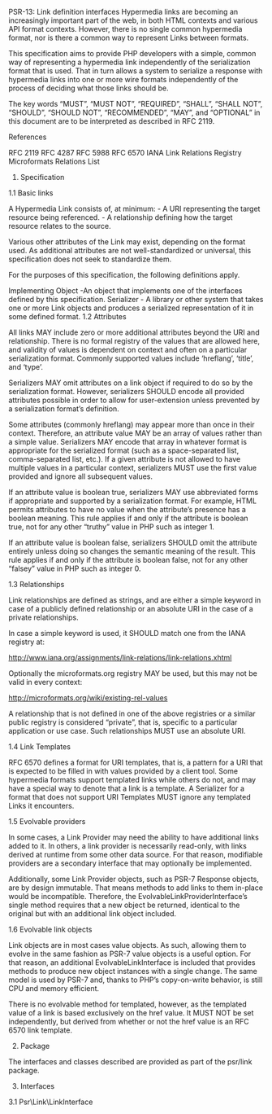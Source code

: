 PSR-13: Link definition interfaces
Hypermedia links are becoming an increasingly important part of the web, in both HTML contexts and various API format contexts. However, there is no single common hypermedia format, nor is there a common way to represent Links between formats.

This specification aims to provide PHP developers with a simple, common way of representing a hypermedia link independently of the serialization format that is used. That in turn allows a system to serialize a response with hypermedia links into one or more wire formats independently of the process of deciding what those links should be.

The key words “MUST”, “MUST NOT”, “REQUIRED”, “SHALL”, “SHALL NOT”, “SHOULD”, “SHOULD NOT”, “RECOMMENDED”, “MAY”, and “OPTIONAL” in this document are to be interpreted as described in RFC 2119.

References

RFC 2119
RFC 4287
RFC 5988
RFC 6570
IANA Link Relations Registry
Microformats Relations List
1. Specification

1.1 Basic links

A Hypermedia Link consists of, at minimum: - A URI representing the target resource being referenced. - A relationship defining how the target resource relates to the source.

Various other attributes of the Link may exist, depending on the format used. As additional attributes are not well-standardized or universal, this specification does not seek to standardize them.

For the purposes of this specification, the following definitions apply.

Implementing Object -An object that implements one of the interfaces defined by this specification.
Serializer - A library or other system that takes one or more Link objects and produces a serialized representation of it in some defined format.
1.2 Attributes

All links MAY include zero or more additional attributes beyond the URI and relationship. There is no formal registry of the values that are allowed here, and validity of values is dependent on context and often on a particular serialization format. Commonly supported values include ‘hreflang’, ‘title’, and ‘type’.

Serializers MAY omit attributes on a link object if required to do so by the serialization format. However, serializers SHOULD encode all provided attributes possible in order to allow for user-extension unless prevented by a serialization format’s definition.

Some attributes (commonly hreflang) may appear more than once in their context. Therefore, an attribute value MAY be an array of values rather than a simple value. Serializers MAY encode that array in whatever format is appropriate for the serialized format (such as a space-separated list, comma-separated list, etc.). If a given attribute is not allowed to have multiple values in a particular context, serializers MUST use the first value provided and ignore all subsequent values.

If an attribute value is boolean true, serializers MAY use abbreviated forms if appropriate and supported by a serialization format. For example, HTML permits attributes to have no value when the attribute’s presence has a boolean meaning. This rule applies if and only if the attribute is boolean true, not for any other “truthy” value in PHP such as integer 1.

If an attribute value is boolean false, serializers SHOULD omit the attribute entirely unless doing so changes the semantic meaning of the result. This rule applies if and only if the attribute is boolean false, not for any other “falsey” value in PHP such as integer 0.

1.3 Relationships

Link relationships are defined as strings, and are either a simple keyword in case of a publicly defined relationship or an absolute URI in the case of a private relationships.

In case a simple keyword is used, it SHOULD match one from the IANA registry at:

http://www.iana.org/assignments/link-relations/link-relations.xhtml

Optionally the microformats.org registry MAY be used, but this may not be valid in every context:

http://microformats.org/wiki/existing-rel-values

A relationship that is not defined in one of the above registries or a similar public registry is considered “private”, that is, specific to a particular application or use case. Such relationships MUST use an absolute URI.

1.4 Link Templates

RFC 6570 defines a format for URI templates, that is, a pattern for a URI that is expected to be filled in with values provided by a client tool. Some hypermedia formats support templated links while others do not, and may have a special way to denote that a link is a template. A Serializer for a format that does not support URI Templates MUST ignore any templated Links it encounters.

1.5 Evolvable providers

In some cases, a Link Provider may need the ability to have additional links added to it. In others, a link provider is necessarily read-only, with links derived at runtime from some other data source. For that reason, modifiable providers are a secondary interface that may optionally be implemented.

Additionally, some Link Provider objects, such as PSR-7 Response objects, are by design immutable. That means methods to add links to them in-place would be incompatible. Therefore, the EvolvableLinkProviderInterface’s single method requires that a new object be returned, identical to the original but with an additional link object included.

1.6 Evolvable link objects

Link objects are in most cases value objects. As such, allowing them to evolve in the same fashion as PSR-7 value objects is a useful option. For that reason, an additional EvolvableLinkInterface is included that provides methods to produce new object instances with a single change. The same model is used by PSR-7 and, thanks to PHP’s copy-on-write behavior, is still CPU and memory efficient.

There is no evolvable method for templated, however, as the templated value of a link is based exclusively on the href value. It MUST NOT be set independently, but derived from whether or not the href value is an RFC 6570 link template.

2. Package

The interfaces and classes described are provided as part of the psr/link package.

3. Interfaces

3.1 Psr\Link\LinkInterface

<?php

namespace Psr\Link;

/**
 * A readable link object.
 */
interface LinkInterface
{
    /**
     * Returns the target of the link.
     *
     * The target link must be one of:
     * - An absolute URI, as defined by RFC 5988.
     * - A relative URI, as defined by RFC 5988. The base of the relative link
     *     is assumed to be known based on context by the client.
     * - A URI template as defined by RFC 6570.
     *
     * If a URI template is returned, isTemplated() MUST return True.
     *
     * @return string
     */
    public function getHref();

    /**
     * Returns whether or not this is a templated link.
     *
     * @return bool
     *   True if this link object is templated, False otherwise.
     */
    public function isTemplated();

    /**
     * Returns the relationship type(s) of the link.
     *
     * This method returns 0 or more relationship types for a link, expressed
     * as an array of strings.
     *
     * @return string[]
     */
    public function getRels();

    /**
     * Returns a list of attributes that describe the target URI.
     *
     * @return array
     *   A key-value list of attributes, where the key is a string and the value
     *  is either a PHP primitive or an array of PHP strings. If no values are
     *  found an empty array MUST be returned.
     */
    public function getAttributes();
}
3.2 Psr\Link\EvolvableLinkInterface

<?php

namespace Psr\Link;

/**
 * An evolvable link value object.
 */
interface EvolvableLinkInterface extends LinkInterface
{
    /**
     * Returns an instance with the specified href.
     *
     * @param string $href
     *   The href value to include.  It must be one of:
     *     - An absolute URI, as defined by RFC 5988.
     *     - A relative URI, as defined by RFC 5988. The base of the relative link
     *       is assumed to be known based on context by the client.
     *     - A URI template as defined by RFC 6570.
     *     - An object implementing __toString() that produces one of the above
     *       values.
     *
     * An implementing library SHOULD evaluate a passed object to a string
     * immediately rather than waiting for it to be returned later.
     *
     * @return static
     */
    public function withHref($href);

    /**
     * Returns an instance with the specified relationship included.
     *
     * If the specified rel is already present, this method MUST return
     * normally without errors, but without adding the rel a second time.
     *
     * @param string $rel
     *   The relationship value to add.
     * @return static
     */
    public function withRel($rel);

    /**
     * Returns an instance with the specified relationship excluded.
     *
     * If the specified rel is already not present, this method MUST return
     * normally without errors.
     *
     * @param string $rel
     *   The relationship value to exclude.
     * @return static
     */
    public function withoutRel($rel);

    /**
     * Returns an instance with the specified attribute added.
     *
     * If the specified attribute is already present, it will be overwritten
     * with the new value.
     *
     * @param string $attribute
     *   The attribute to include.
     * @param string $value
     *   The value of the attribute to set.
     * @return static
     */
    public function withAttribute($attribute, $value);


    /**
     * Returns an instance with the specified attribute excluded.
     *
     * If the specified attribute is not present, this method MUST return
     * normally without errors.
     *
     * @param string $attribute
     *   The attribute to remove.
     * @return static
     */
    public function withoutAttribute($attribute);
}
3.2 Psr\Link\LinkProviderInterface

<?php

namespace Psr\Link;

/**
 * A link provider object.
 */
interface LinkProviderInterface
{
    /**
     * Returns an iterable of LinkInterface objects.
     *
     * The iterable may be an array or any PHP \Traversable object. If no links
     * are available, an empty array or \Traversable MUST be returned.
     *
     * @return LinkInterface[]|\Traversable
     */
    public function getLinks();

    /**
     * Returns an iterable of LinkInterface objects that have a specific relationship.
     *
     * The iterable may be an array or any PHP \Traversable object. If no links
     * with that relationship are available, an empty array or \Traversable MUST be returned.
     *
     * @return LinkInterface[]|\Traversable
     */
    public function getLinksByRel($rel);
}
3.3 Psr\Link\EvolvableLinkProviderInterface

<?php

namespace Psr\Link;

/**
 * An evolvable link provider value object.
 */
interface EvolvableLinkProviderInterface extends LinkProviderInterface
{
    /**
     * Returns an instance with the specified link included.
     *
     * If the specified link is already present, this method MUST return normally
     * without errors. The link is present if $link is === identical to a link
     * object already in the collection.
     *
     * @param LinkInterface $link
     *   A link object that should be included in this collection.
     * @return static
     */
    public function withLink(LinkInterface $link);

    /**
     * Returns an instance with the specifed link removed.
     *
     * If the specified link is not present, this method MUST return normally
     * without errors. The link is present if $link is === identical to a link
     * object already in the collection.
     *
     * @param LinkInterface $link
     *   The link to remove.
     * @return static
     */
    public function withoutLink(LinkInterface $link);
}